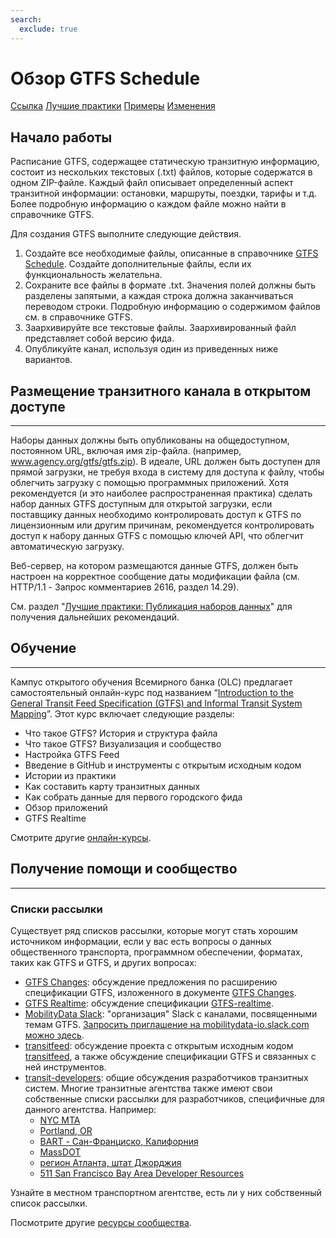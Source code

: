 ```yaml
---
search:
  exclude: true
---
```


# Обзор GTFS Schedule

<div class="landing-page">
   <a class="button" href="reference">Ссылка</a>
   <a class="button" href="best-practices">Лучшие практики</a>
   <a class="button" href="examples">Примеры</a>
   <a class="button" href="changes">Изменения</a>
</div>

## Начало работы

Расписание GTFS, содержащее статическую транзитную информацию, состоит из нескольких текстовых (.txt) файлов, которые содержатся в одном ZIP-файле. Каждый файл описывает определенный аспект транзитной информации: остановки, маршруты, поездки, тарифы и т.д. Более подробную информацию о каждом файле можно найти в справочнике GTFS.

Для создания GTFS выполните следующие действия.

1. Создайте все необходимые файлы, описанные в справочнике [GTFS Schedule](reference). Создайте дополнительные файлы, если их функциональность желательна.
1. Сохраните все файлы в формате .txt. Значения полей должны быть разделены запятыми, а каждая строка должна заканчиваться переводом строки. Подробную информацию о содержимом файлов см. в справочнике GTFS.
1. Заархивируйте все текстовые файлы. Заархивированный файл представляет собой версию фида.
1. Опубликуйте канал, используя один из приведенных ниже вариантов.

## Размещение транзитного канала в открытом доступе

<hr/>

Наборы данных должны быть опубликованы на общедоступном, постоянном URL, включая имя zip-файла. (например, www.agency.org/gtfs/gtfs.zip). В идеале, URL должен быть доступен для прямой загрузки, не требуя входа в систему для доступа к файлу, чтобы облегчить загрузку с помощью программных приложений. Хотя рекомендуется (и это наиболее распространенная практика) сделать набор данных GTFS доступным для открытой загрузки, если поставщику данных необходимо контролировать доступ к GTFS по лицензионным или другим причинам, рекомендуется контролировать доступ к набору данных GTFS с помощью ключей API, что облегчит автоматическую загрузку.

Веб-сервер, на котором размещаются данные GTFS, должен быть настроен на корректное сообщение даты модификации файла (см. HTTP/1.1 - Запрос комментариев 2616, раздел 14.29).

См. раздел "[Лучшие практики: Публикация наборов данных](best-practices/#dataset-publishing-general-practices)" для получения дальнейших рекомендаций.

## Обучение

<hr/>

Кампус открытого обучения Всемирного банка (OLC) предлагает самостоятельный онлайн-курс под названием “[Introduction to the General Transit Feed Specification (GTFS) and Informal Transit System Mapping](https://olc.worldbank.org/content/introduction-general-transit-feed-specification-gtfs-and-informal-transit-system-mapping)”. Этот курс включает следующие разделы:

* Что такое GTFS? История и структура файла
* Что такое GTFS? Визуализация и сообщество
* Настройка GTFS Feed
* Введение в GitHub и инструменты с открытым исходным кодом
* Истории из практики
* Как составить карту транзитных данных
* Как собрать данные для первого городского фида
* Обзор приложений
* GTFS Realtime

Смотрите другие [онлайн-курсы](../resources/other/#on-line-courses).

## Получение помощи и сообщество

<hr/>

### Списки рассылки

Существует ряд списков рассылки, которые могут стать хорошим источником информации, если у вас есть вопросы о данных общественного транспорта, программном обеспечении, форматах, таких как GTFS и GTFS, и других вопросах:

* [GTFS Changes](https://groups.google.com/group/gtfs-changes): обсуждение предложения по расширению спецификации GTFS, изложенного в документе [GTFS Changes](https://github.com/google/transit/blob/master/gtfs/CHANGES.md).
* [GTFS Realtime](https://groups.google.com/group/gtfs-realtime): обсуждение спецификации [GTFS-realtime](https://github.com/google/transit/tree/master/gtfs-realtime).
* [MobilityData Slack](https://mobilitydata-io.slack.com/): "организация" Slack с каналами, посвященными темам GTFS. [Запросить приглашение на mobilitydata-io.slack.com можно здесь](https://share.mobilitydata.org/slack).
* [transitfeed](https://groups.google.com/group/transitfeed): обсуждение проекта с открытым исходным кодом [transitfeed](https://groups.google.com/group/transitfeed), а также обсуждение спецификации GTFS и связанных с ней инструментов.
* [transit-developers](https://groups.google.com/group/transit-developers): общие обсуждения разработчиков транзитных систем. Многие транзитные агентства также имеют свои собственные списки рассылки для разработчиков, специфичные для данного агентства. Например:
    * [NYC MTA](https://groups.google.com/group/mtadeveloperresources)
    * [Portland, OR](https://groups.google.com/group/transit-developers-pdx)
    * [BART - Сан-Франциско, Калифорния](https://groups.google.com/group/bart-developers)
    * [MassDOT](https://groups.google.com/group/massdotdevelopers)
    * [регион Атланта, штат Джорджия](https://groups.google.com/forum/#!forum/atl-transit-developers)
    * [511 San Francisco Bay Area Developer Resources](https://groups.google.com/forum/#!forum/511sfbaydeveloperresources)

Узнайте в местном транспортном агентстве, есть ли у них собственный список рассылки.

Посмотрите другие [ресурсы сообщества](../resources/community).
